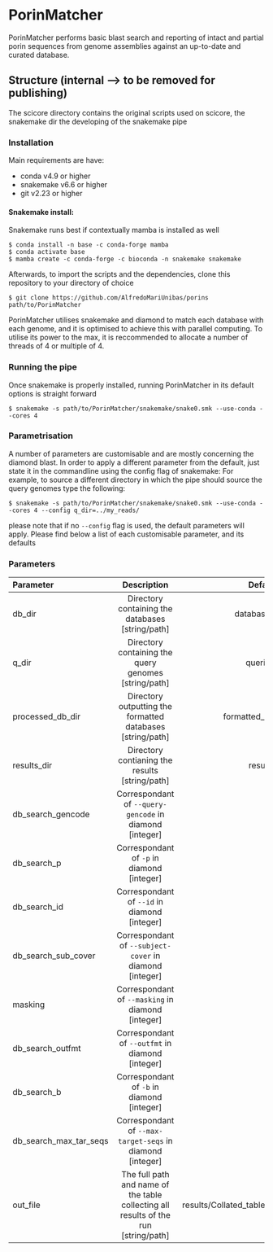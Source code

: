 # PorinMatcher
PorinMatcher performs basic blast search and reporting of intact and partial porin sequences from genome assemblies against an up-to-date and curated database.
## Structure (internal --> to be removed for publishing)
The scicore directory contains the original scripts used on scicore, the snakemake dir the developing of the snakemake pipe
### Installation
Main requirements are have:
- conda v4.9 or higher
- snakemake v6.6 or higher
- git v2.23 or higher

#### Snakemake install:
Snakemake runs best if contextually mamba is installed as well
```
$ conda install -n base -c conda-forge mamba
$ conda activate base
$ mamba create -c conda-forge -c bioconda -n snakemake snakemake
```
Afterwards, to import the scripts and the dependencies, clone this repository to your directory of choice

```
$ git clone https://github.com/AlfredoMariUnibas/porins path/to/PorinMatcher
```

PorinMatcher utilises snakemake and diamond to match each database with each genome, and it is optimised to achieve this with parallel computing. To utilise its power to the max, it is reccommended to allocate a number of threads of 4 or multiple of 4. 

### Running the pipe
Once snakemake is properly installed, running PorinMatcher in its default options is straight forward

```
$ snakemake -s path/to/PorinMatcher/snakemake/snake0.smk --use-conda --cores 4
```
### Parametrisation
A number of parameters are customisable and are mostly concerning the diamond blast. In order to apply a different parameter from the default, just state it in the commandline using the config flag of snakemake:
For example, to source a different directory in which the pipe should source the query genomes type the following:
```
$ snakemake -s path/to/PorinMatcher/snakemake/snake0.smk --use-conda --cores 4 --config q_dir=../my_reads/
```
please note that if no `--config` flag is used, the default parameters will apply. Please find below a list of each customisable parameter, and its defaults

### Parameters
| Parameter | Description | Default |
|:--------|:---------:|------:|
| db_dir | Directory containing the databases [string/path] | databases/ |
| q_dir | Directory containing the query genomes [string/path] | queries/ |
| processed_db_dir | Directory outputting the formatted databases [string/path] | formatted_db/ |
| results_dir | Directory contianing the results [string/path] | results/ | 
| db_search_gencode| Correspondant of `--query-gencode` in diamond [integer] | 11 |
| db_search_p | Correspondant of `-p` in diamond [integer] | 16 |
| db_search_id | Correspondant of `--id` in diamond [integer] | 70 |
| db_search_sub_cover | Correspondant of `--subject-cover` in diamond [integer] | 50 |
| masking | Correspondant of `--masking` in diamond [integer] | 0 |
| db_search_outfmt | Correspondant of `--outfmt` in diamond [integer] | 6 |
| db_search_b | Correspondant of `-b` in diamond [integer] | 6 |
| db_search_max_tar_seqs | Correspondant of `--max-target-seqs` in diamond [integer] | 10 |
| out_file | The full path and name of the table collecting all results of the run [string/path] | results/Collated_table.txt |
